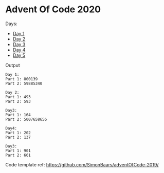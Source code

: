 # Advent Of Code 2020

Days:
- [Day 1](https://github.com/amit3992/aoc-2020/blob/master/src/main/java/com/amit/aoc/days/Day1.java)
- [Day 2](https://github.com/amit3992/aoc-2020/blob/master/src/main/java/com/amit/aoc/days/Day2.java)
- [Day 3](https://github.com/amit3992/aoc-2020/blob/master/src/main/java/com/amit/aoc/days/Day3.java)
- [Day 4](https://github.com/amit3992/aoc-2020/blob/master/src/main/java/com/amit/aoc/days/Day4.java)
- [Day 5](https://github.com/amit3992/aoc-2020/blob/master/src/main/java/com/amit/aoc/days/Day5.java)

Output
```
Day 1:
Part 1: 800139
Part 2: 59885340

Day 2:
Part 1: 493
Part 2: 593

Day3:
Part 1: 164
Part 2: 5007658656

Day4:
Part 1: 202
Part 2: 137

Day3:
Part 1: 901
Part 2: 661
```

Code template ref: https://github.com/SimonBaars/adventOfCode-2019/
